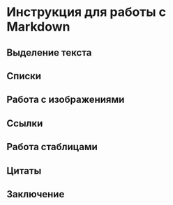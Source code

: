 # Инструкция для работы с Markdown

## Выделение текста

## Списки

## Работа с изображениями

## Ссылки

## Работа стаблицами

## Цитаты

## Заключение